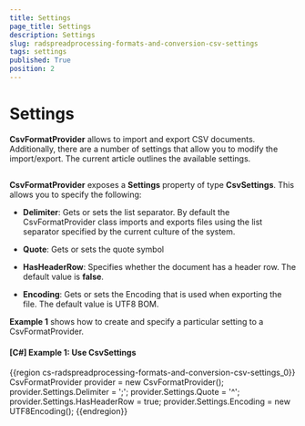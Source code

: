 ```yaml
---
title: Settings
page_title: Settings
description: Settings
slug: radspreadprocessing-formats-and-conversion-csv-settings
tags: settings
published: True
position: 2
---
```


# Settings



__CsvFormatProvider__ allows to import and export CSV documents. Additionally, there are a number of settings that allow you to modify the import/export. The current article outlines the available settings.
      

## 

__CsvFormatProvider__ exposes a __Settings__ property of type __CsvSettings__. This allows you to specify the following:
        

* __Delimiter__: Gets or sets the list separator. By default the CsvFormatProvider class imports and exports files using the list separator specified by the current culture of the system.
            

* __Quote__: Gets or sets the quote symbol
            

* __HasHeaderRow__: Specifies whether the document has a header row. The default value is __false__.
            

* __Encoding__: Gets or sets the Encoding that is used when exporting the file. The default value is UTF8 BOM.
            

__Example 1__ shows how to create and specify a particular setting to a CsvFormatProvider.
        

#### __[C#] Example 1: Use CsvSettings__

{{region cs-radspreadprocessing-formats-and-conversion-csv-settings_0}}
    CsvFormatProvider provider = new CsvFormatProvider();
    provider.Settings.Delimiter = ';';
    provider.Settings.Quote = '^';
    provider.Settings.HasHeaderRow = true;
    provider.Settings.Encoding = new UTF8Encoding(); 
{{endregion}}


